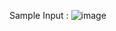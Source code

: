 Sample Input :
![image](https://raw.githubusercontent.com/xerxes2000/CoinChange_DP/main/sample_input.png)
